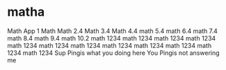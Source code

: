 # matha
Math App 1
Math
Math 2.4
Math 3.4
Math 4.4
math 5.4
math 6.4
math 7.4
math 8.4
math 9.4
math 10.2
math 1234
math 1234
math 1234
math 1234
math 1234
math 1234
math 1234
math 1234
math 1234
math 1234
math 1234
math 1234
Sup Pingis what you doing here
You Pingis not answering me 
